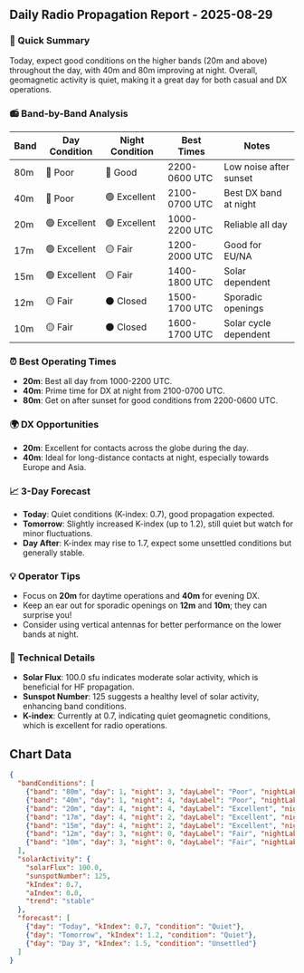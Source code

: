 ## Daily Radio Propagation Report - 2025-08-29

### 🎯 Quick Summary
Today, expect good conditions on the higher bands (20m and above) throughout the day, with 40m and 80m improving at night. Overall, geomagnetic activity is quiet, making it a great day for both casual and DX operations.

### 📻 Band-by-Band Analysis

| Band | Day Condition | Night Condition | Best Times       | Notes                          |
|------|---------------|-----------------|------------------|--------------------------------|
| 80m  | 🔴 Poor       | 🔵 Good         | 2200-0600 UTC    | Low noise after sunset         |
| 40m  | 🔴 Poor       | 🟢 Excellent     | 2100-0700 UTC    | Best DX band at night         |
| 20m  | 🟢 Excellent   | 🟢 Excellent     | 1000-2200 UTC    | Reliable all day               |
| 17m  | 🟢 Excellent   | 🟡 Fair         | 1200-2000 UTC    | Good for EU/NA                |
| 15m  | 🟢 Excellent   | 🟡 Fair         | 1400-1800 UTC    | Solar dependent                |
| 12m  | 🟡 Fair       | ⚫ Closed        | 1500-1700 UTC    | Sporadic openings              |
| 10m  | 🟡 Fair       | ⚫ Closed        | 1600-1700 UTC    | Solar cycle dependent          |

### ⏰ Best Operating Times
- **20m**: Best all day from 1000-2200 UTC.
- **40m**: Prime time for DX at night from 2100-0700 UTC.
- **80m**: Get on after sunset for good conditions from 2200-0600 UTC.

### 🌍 DX Opportunities
- **20m**: Excellent for contacts across the globe during the day.
- **40m**: Ideal for long-distance contacts at night, especially towards Europe and Asia.

### 📈 3-Day Forecast
- **Today**: Quiet conditions (K-index: 0.7), good propagation expected.
- **Tomorrow**: Slightly increased K-index (up to 1.2), still quiet but watch for minor fluctuations.
- **Day After**: K-index may rise to 1.7, expect some unsettled conditions but generally stable.

### 💡 Operator Tips
- Focus on **20m** for daytime operations and **40m** for evening DX.
- Keep an ear out for sporadic openings on **12m** and **10m**; they can surprise you!
- Consider using vertical antennas for better performance on the lower bands at night.

### 🔬 Technical Details
- **Solar Flux**: 100.0 sfu indicates moderate solar activity, which is beneficial for HF propagation.
- **Sunspot Number**: 125 suggests a healthy level of solar activity, enhancing band conditions.
- **K-index**: Currently at 0.7, indicating quiet geomagnetic conditions, which is excellent for radio operations.

## Chart Data
```json
{
  "bandConditions": [
    {"band": "80m", "day": 1, "night": 3, "dayLabel": "Poor", "nightLabel": "Good"},
    {"band": "40m", "day": 1, "night": 4, "dayLabel": "Poor", "nightLabel": "Excellent"},
    {"band": "20m", "day": 4, "night": 4, "dayLabel": "Excellent", "nightLabel": "Excellent"},
    {"band": "17m", "day": 4, "night": 2, "dayLabel": "Excellent", "nightLabel": "Fair"},
    {"band": "15m", "day": 4, "night": 2, "dayLabel": "Excellent", "nightLabel": "Fair"},
    {"band": "12m", "day": 3, "night": 0, "dayLabel": "Fair", "nightLabel": "Closed"},
    {"band": "10m", "day": 3, "night": 0, "dayLabel": "Fair", "nightLabel": "Closed"}
  ],
  "solarActivity": {
    "solarFlux": 100.0,
    "sunspotNumber": 125,
    "kIndex": 0.7,
    "aIndex": 0.0,
    "trend": "stable"
  },
  "forecast": [
    {"day": "Today", "kIndex": 0.7, "condition": "Quiet"},
    {"day": "Tomorrow", "kIndex": 1.2, "condition": "Quiet"},
    {"day": "Day 3", "kIndex": 1.5, "condition": "Unsettled"}
  ]
}
```